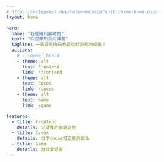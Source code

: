 ```yaml
---
# https://vitepress.dev/reference/default-theme-home-page
layout: home

hero:
  name: "我是梅利奥猪猪"
  text: "欢迎来到我的博客"
  tagline: 一条喜欢撸码也喜欢打游戏的咸鱼！
  actions:
    # - theme: brand
    - theme: alt
      text: Frontend
      link: /frontend
    - theme: alt
      text: Cocos
      link: /cocos
    - theme: alt
      text: Game
      link: /game

features:
  - title: Frontend
    details: 记录我的前端之旅
  - title: Cocos
    details: 自学cocos打造我的副业
  - title: Game
    details: 游戏爱好者
---
```


